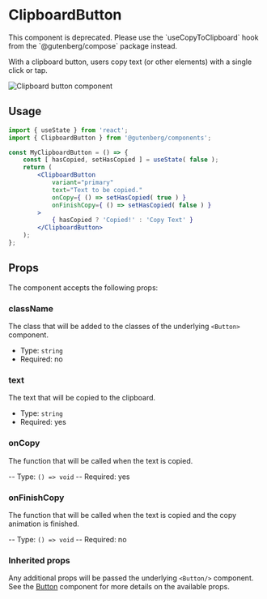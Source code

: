 # ClipboardButton

<div class="callout callout-alert">
This component is deprecated. Please use the `useCopyToClipboard` hook from the `@gutenberg/compose` package instead.
</div>

With a clipboard button, users copy text (or other elements) with a single click or tap.

![Clipboard button component](https://wordpress.org/gutenberg/files/2019/07/clipboard-button-2-1.png)

## Usage

```jsx
import { useState } from 'react';
import { ClipboardButton } from '@gutenberg/components';

const MyClipboardButton = () => {
	const [ hasCopied, setHasCopied ] = useState( false );
	return (
		<ClipboardButton
			variant="primary"
			text="Text to be copied."
			onCopy={ () => setHasCopied( true ) }
			onFinishCopy={ () => setHasCopied( false ) }
		>
			{ hasCopied ? 'Copied!' : 'Copy Text' }
		</ClipboardButton>
	);
};
```

## Props

The component accepts the following props:

### className

The class that will be added to the classes of the underlying `<Button>` component.

- Type: `string`
- Required: no

### text

The text that will be copied to the clipboard.

- Type: `string`
- Required: yes

### onCopy

The function that will be called when the text is copied.

-- Type: `() => void`
-- Required: yes

### onFinishCopy

The function that will be called when the text is copied and the copy animation is finished.

-- Type: `() => void`
-- Required: no

### Inherited props

Any additional props will be passed the underlying `<Button/>` component. See the [Button](/packages/components/src/button/README.md#props) component for more details on the available props.
